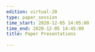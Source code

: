 ```yaml
---
edition: virtual-20
type: paper_session
time_start: 2020-12-05 14:05:00
time_end: 2020-12-05 14:45:00
title: Paper Presentations
 
---
```

  

 
